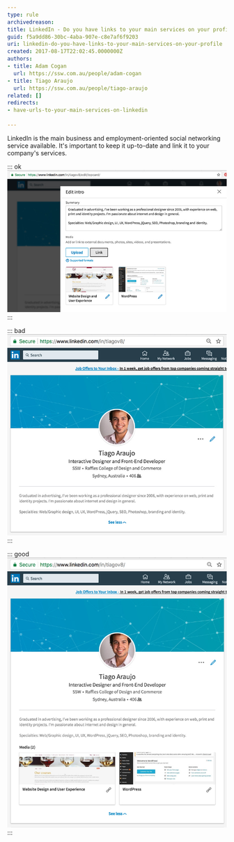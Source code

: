 ```yaml
---
type: rule
archivedreason: 
title: LinkedIn - Do you have links to your main services on your profile?
guid: f5a9dd86-30bc-4aba-907e-c8e7af6f9203
uri: linkedin-do-you-have-links-to-your-main-services-on-your-profile
created: 2017-08-17T22:02:45.0000000Z
authors:
- title: Adam Cogan
  url: https://ssw.com.au/people/adam-cogan
- title: Tiago Araujo
  url: https://ssw.com.au/people/tiago-araujo
related: []
redirects:
- have-urls-to-your-main-services-on-linkedin

---
```


LinkedIn is the main business and employment-oriented social networking service available. It's important to keep it up-to-date and link it to your company's services.

<!--endintro-->

::: ok  
![Figure: Use the "Link" button in your profile "edit mode" to include the URLs for the main services your provide](linkedin-links.jpg)  
:::  

::: bad  
![Figure: Bad example - Profile with no links](linkedin-url-bad.jpg)  
:::  

::: good  
![Figure: Good example - Profile with links to main services provided](linkedin-url-good.jpg)  
:::
